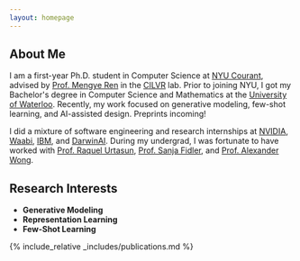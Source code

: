 ```yaml
---
layout: homepage
---
```


## About Me

I am a first-year Ph.D. student in Computer Science at <a href="https://cims.nyu.edu/dynamic/">NYU Courant</a>, advised by <a href="https://mengyeren.com/">Prof. Mengye Ren</a> in the <a href="https://wp.nyu.edu/cilvr/">CILVR</a> lab. Prior to joining NYU, I got my Bachelor's degree in Computer Science and Mathematics at the <a href="https://uwaterloo.ca/">University of Waterloo</a>. Recently, my work focused on generative modeling, few-shot learning, and AI-assisted design. Preprints incoming!

I did a mixture of software engineering and research internships at <a href="https://research.nvidia.com/labs/toronto-ai/">NVIDIA</a>,  <a href="https://waabi.ai/">Waabi</a>,  <a href="https://www.ibm.com/products/cognos-analytics">IBM</a>, and  <a href="https://www.bloomberg.com/news/articles/2024-03-14/apple-aapl-buys-canadian-ai-startup-darwinai-as-part-of-race-to-add-features">DarwinAI</a>. During my undergrad, I was fortunate to have worked with <a href="https://www.cs.toronto.edu/~urtasun/">Prof. Raquel Urtasun</a>, <a href="https://www.cs.utoronto.ca/~fidler/">Prof. Sanja Fidler</a>, and <a href="https://www.eng.uwaterloo.ca/~a28wong/">Prof. Alexander Wong</a>.


## Research Interests

- **Generative Modeling**
- **Representation Learning**
- **Few-Shot Learning**

<!-- ## News

- **[Feb. 2020]** Our paper about incremental learning is accepted to CVPR 2020.
- **[Feb. 2020]** We will host the ACM Multimedia Asia 2020 conference in Singapore!
- **[Sept. 2019]** Our paper about few-shot learning is accepted to NeurIPS 2019.
- **[Mar. 2019]** Our paper about few-shot learning is accepted to CVPR 2019. -->

{% include_relative _includes/publications.md %}

<!-- {% include_relative _includes/experiences.md %} -->

<!-- {% include_relative _includes/services.md %} -->

